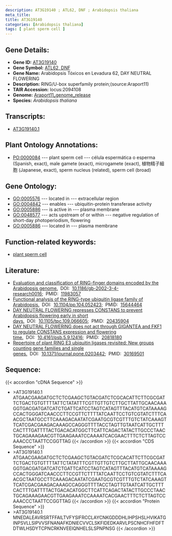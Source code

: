 ```yaml
---
description: AT3G19140 ; ATL62, DNF ; Arabidopsis thaliana
meta_title:
title: AT3G19140
categories: [Arabidopsis thaliana]
tags: [ plant sperm cell ]
---
```


## Gene Details:
- **Gene ID:** [AT3G19140](https://www.arabidopsis.org/locus?name=AT3G19140)
- **Gene Symbol:** <u>ATL62, DNF</u>
- **Gene Name:** Arabidopsis Tóxicos en Levadura 62, DAY NEUTRAL FLOWERING
- **Description:**   RING/U-box superfamily protein;(source:Araport11)
- **TAIR Accession:** locus:2094108
- **Genome:** [Araport11_genome_release](https://www.arabidopsis.org/download/list?dir=Genes%2FAraport11_genome_release)
- **Species:** *Arabidopsis thaliana*

## Transcripts:
   -  [AT3G19140.1](https://www.arabidopsis.org/gene?name=AT3G19140.1)
## Plant Ontology Annotations:
   - [PO:0000084](https://browser.planteome.org/amigo/term/PO:0000084)&nbsp;---&nbsp;plant sperm cell&nbsp;---&nbsp;célula espermática o esperma (Spanish, exact), male gamete (exact), microgamete (exact), 植物精子細胞 (Japanese, exact), sperm nucleus (related), sperm cell (broad)
## Gene Ontology:
   - [GO:0005576](https://amigo.geneontology.org/amigo/term/GO:0005576)&nbsp;---&nbsp;located in&nbsp;---&nbsp;extracellular region
   - [GO:0004842](https://amigo.geneontology.org/amigo/term/GO:0004842)&nbsp;---&nbsp;enables&nbsp;---&nbsp;ubiquitin-protein transferase activity
   - [GO:0005886](https://amigo.geneontology.org/amigo/term/GO:0005886)&nbsp;---&nbsp;is active in&nbsp;---&nbsp;plasma membrane
   - [GO:0048577](https://amigo.geneontology.org/amigo/term/GO:0048577)&nbsp;---&nbsp;acts upstream of or within&nbsp;---&nbsp;negative regulation of short-day photoperiodism, flowering
   - [GO:0005886](https://amigo.geneontology.org/amigo/term/GO:0005886)&nbsp;---&nbsp;located in&nbsp;---&nbsp;plasma membrane
## Function-related keywords:
   - [plant sperm cell](/tags/plant-sperm-cell/)
## Literature:
   - [Evaluation and classification of RING-finger domains encoded by the Arabidopsis  genome.](https://www.doi.org/10.1186/gb-2002-3-4-research0016)&nbsp;&nbsp;DOI:&nbsp;&nbsp;[10.1186/gb-2002-3-4-research0016](https://www.doi.org/10.1186/gb-2002-3-4-research0016);&nbsp;&nbsp;PMID:&nbsp;&nbsp;[11983057](https://pubmed.ncbi.nlm.nih.gov/11983057/)
   - [Functional analysis of the RING-type ubiquitin ligase family of Arabidopsis.](https://www.doi.org/10.1104/pp.104.052423)&nbsp;&nbsp;DOI:&nbsp;&nbsp;[10.1104/pp.104.052423](https://www.doi.org/10.1104/pp.104.052423);&nbsp;&nbsp;PMID:&nbsp;&nbsp;[15644464](https://pubmed.ncbi.nlm.nih.gov/15644464/)
   - [DAY NEUTRAL FLOWERING represses CONSTANS to prevent Arabidopsis flowering early  in short days.](https://www.doi.org/10.1105/tpc.109.066605)&nbsp;&nbsp;DOI:&nbsp;&nbsp;[10.1105/tpc.109.066605](https://www.doi.org/10.1105/tpc.109.066605);&nbsp;&nbsp;PMID:&nbsp;&nbsp;[20435904](https://pubmed.ncbi.nlm.nih.gov/20435904/)
   - [DAY NEUTRAL FLOWERING does not act through GIGANTEA and FKF1 to regulate CONSTANS  expression and flowering time.](https://www.doi.org/10.4161/psb.5.9.12416)&nbsp;&nbsp;DOI:&nbsp;&nbsp;[10.4161/psb.5.9.12416](https://www.doi.org/10.4161/psb.5.9.12416);&nbsp;&nbsp;PMID:&nbsp;&nbsp;[20818180](https://pubmed.ncbi.nlm.nih.gov/20818180/)
   - [Repertoire of plant RING E3 ubiquitin ligases revisited: New groups counting gene  families and single genes.](https://www.doi.org/10.1371/journal.pone.0203442)&nbsp;&nbsp;DOI:&nbsp;&nbsp;[10.1371/journal.pone.0203442](https://www.doi.org/10.1371/journal.pone.0203442);&nbsp;&nbsp;PMID:&nbsp;&nbsp;[30169501](https://pubmed.ncbi.nlm.nih.gov/30169501/)
## Sequence:
{{< accordion "cDNA Sequence" >}}
- \>AT3G19140.1
ATGAACGAAGATGCTCTCGAAGCTGTACGATCTCGCACATTCTTCGCGATTCTGACTGTGTTTTATTCTATATTTCGTTGTTGTCTTGCTTATTGCAACAAAGGTGACGATGATCATCTGATTCATCCTAGTCATAGTTTACATGTCATAAAAGCCACTGGGATCAACCCTTCCGTTCTTTTATCAATTCCTGTCGTATCTTTCAACGCTAATGCCTTCAAAGACAATATCGAATGCGTCGTTTGTCTATCAAAGTTCATCGACGAAGACAAAGCCAGGGTTTTACCTAGTTGTAATCATTGCTTTCACTTTGATTTTACTGACACATGGCTTCATTCAGACTATACTTGCCCTAACTGCAGAAAGAACGTTGAAGAAATCCAAAATCACGAACTTTCTCTTAGTCCAAACCCTAATTCCGGTTAG
{{< /accordion >}}
{{< accordion "CDS Sequence" >}}
- \>AT3G19140.1
ATGAACGAAGATGCTCTCGAAGCTGTACGATCTCGCACATTCTTCGCGATTCTGACTGTGTTTTATTCTATATTTCGTTGTTGTCTTGCTTATTGCAACAAAGGTGACGATGATCATCTGATTCATCCTAGTCATAGTTTACATGTCATAAAAGCCACTGGGATCAACCCTTCCGTTCTTTTATCAATTCCTGTCGTATCTTTCAACGCTAATGCCTTCAAAGACAATATCGAATGCGTCGTTTGTCTATCAAAGTTCATCGACGAAGACAAAGCCAGGGTTTTACCTAGTTGTAATCATTGCTTTCACTTTGATTTTACTGACACATGGCTTCATTCAGACTATACTTGCCCTAACTGCAGAAAGAACGTTGAAGAAATCCAAAATCACGAACTTTCTCTTAGTCCAAACCCTAATTCCGGTTAG
{{< /accordion >}}
{{< accordion "Protein Sequence" >}}
- \>AT3G19140.1
MNEDALEAVRSRTFFAILTVFYSIFRCCLAYCNKGDDDHLIHPSHSLHVIKATGINPSVLLSIPVVSFNANAFKDNIECVVCLSKFIDEDKARVLPSCNHCFHFDFTDTWLHSDYTCPNCRKNVEEIQNHELSLSPNPNSG
{{< /accordion >}}
